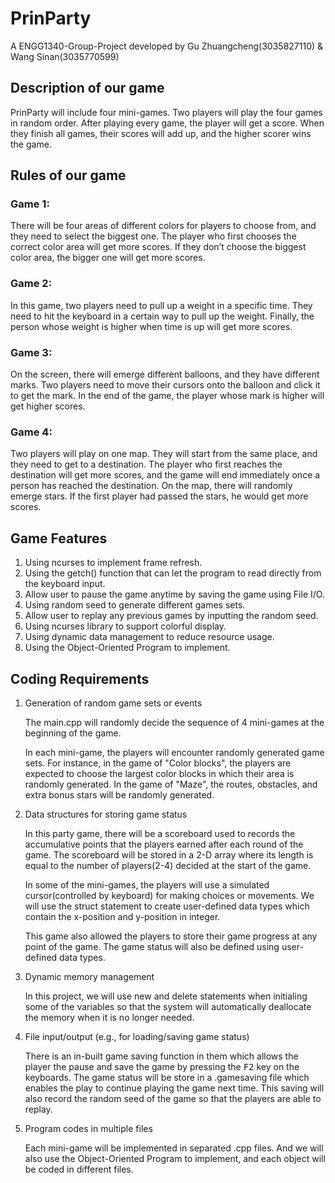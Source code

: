 # PrinParty
A ENGG1340-Group-Project developed by Gu Zhuangcheng(3035827110) & Wang Sinan(3035770599)

## Description of our game

PrinParty will include four mini-games. Two players will play the four games in random order. After playing every game, the player will get a score. When they finish all games, their scores will add up, and the higher scorer wins the game.

## Rules of our game

### Game 1: 

There will be four areas of different colors for players to choose from, and they need to select the biggest one. The player who first chooses the correct color area will get more scores. If they don’t choose the biggest color area, the bigger one will get more scores.

### Game 2: 

In this game, two players need to pull up a weight in a specific time. They need to hit the keyboard in a certain way to pull up the weight. Finally, the person whose weight is higher when time is up will get more scores.

### Game 3: 

On the screen, there will emerge different balloons, and they have different marks. Two players need to move their cursors onto the balloon and click it to get the mark. In the end of the game, the player whose mark is higher will get higher scores.

### Game 4: 

Two players will play on one map. They will start from the same place, and they need to get to a destination. The player who first reaches the destination will get more scores, and the game will end immediately once a person has reached the destination. On the map, there will randomly emerge stars. If the first player had passed the stars, he would get more scores.

##  Game Features
1. Using ncurses to implement frame refresh.
2. Using the getch() function that can let the program to read directly from the keyboard input.
3. Allow user to pause the game anytime by saving the game using File I/O.
4. Using random seed to generate different games sets.
5. Allow user to replay any previous games by inputting the random seed.
6. Using ncurses library to support colorful display.
7. Using dynamic data management to reduce resource usage.
8. Using the Object-Oriented Program to implement.


## Coding Requirements

1. Generation of random game sets or events

    The main.cpp will randomly decide the sequence of 4 mini-games at the beginning of the game.
    
    In each mini-game, the players will encounter randomly generated game sets. For instance, in the game of "Color blocks", the players are expected to choose the largest color blocks in which their area is randomly generated. In the game of "Maze", the routes, obstacles, and extra bonus stars will be randomly generated.

2. Data structures for storing game status

    In this party game, there will be a scoreboard used to records the accumulative points that the players earned after each round of the game. The scoreboard will be stored in a 2-D array where its length is equal to the number of players(2-4) decided at the start of the game.

    In some of the mini-games, the players will use a simulated cursor(controlled by keyboard) for making choices or movements. We will use the struct statement to create user-defined data types which contain the x-position and y-position in integer.

    This game also allowed the players to store their game progress at any point of the game. The game status will also be defined using user-defined data types.

4. Dynamic memory management

    In this project, we will use new and delete statements when initialing some of the variables so that the system will automatically deallocate the memory when it is no longer needed.

5. File input/output (e.g., for loading/saving game status)

    There is an in-built game saving function in them which allows the player the pause and save the game by pressing the <kbd>F2</kbd> key on the keyboards. The game status will be store in a .gamesaving file which enables the play to continue playing the game next time. This saving will also record the random seed of the game so that the players are able to replay.

6. Program codes in multiple files

    Each mini-game will be implemented in separated .cpp files. And we will also use the Object-Oriented Program to implement, and each object will be coded in different files.


